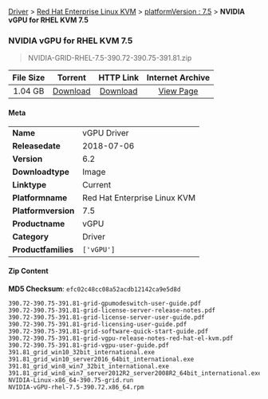 
[Driver](/README.md)  >  [Red Hat Enterprise Linux KVM](/index/Driver/Red_Hat_Enterprise_Linux_KVM.md)  >  [platformVersion : 7.5](/index/Driver/Red_Hat_Enterprise_Linux_KVM/7.5.md)  >  **NVIDIA vGPU for RHEL KVM 7.5**


###    NVIDIA vGPU for RHEL KVM 7.5

> NVIDIA-GRID-RHEL-7.5-390.72-390.75-391.81.zip   


| **File Size** | **Torrent**  | **HTTP Link** | **Internet Archive** |
|:-------------:|:------------:|:-------------:|:--------------------:|
| 1.04 GB |  [Download](https://archive.org/download/nvgpu_NVIDIA-GRID-RHEL-7.5-390.72-390.75-391.81.zip/nvgpu_NVIDIA-GRID-RHEL-7.5-390.72-390.75-391.81.zip_archive.torrent)       | [Download](https://archive.org/compress/nvgpu_NVIDIA-GRID-RHEL-7.5-390.72-390.75-391.81.zip) | [View Page](https://archive.org/details/nvgpu_NVIDIA-GRID-RHEL-7.5-390.72-390.75-391.81.zip)       |

#### Meta

<table>
<tr><td><strong>Name</strong></td><td>vGPU Driver</td></tr>
<tr><td><strong>Releasedate</strong></td><td>2018-07-06</td></tr>
<tr><td><strong>Version</strong></td><td>6.2</td></tr>
<tr><td><strong>Downloadtype</strong></td><td>Image</td></tr>
<tr><td><strong>Linktype</strong></td><td>Current</td></tr>
<tr><td><strong>Platformname</strong></td><td>Red Hat Enterprise Linux KVM</td></tr>
<tr><td><strong>Platformversion</strong></td><td>7.5</td></tr>
<tr><td><strong>Productname</strong></td><td>vGPU</td></tr>
<tr><td><strong>Category</strong></td><td>Driver</td></tr>
<tr><td><strong>Productfamilies</strong></td><td><code>['vGPU']</code></td></tr>
</table>

#### Zip Content

**MD5 Checksum**: `efc02c48cc08a52acdb12142ca9e5d8d`

```text
390.72-390.75-391.81-grid-gpumodeswitch-user-guide.pdf
390.72-390.75-391.81-grid-license-server-release-notes.pdf
390.72-390.75-391.81-grid-license-server-user-guide.pdf
390.72-390.75-391.81-grid-licensing-user-guide.pdf
390.72-390.75-391.81-grid-software-quick-start-guide.pdf
390.72-390.75-391.81-grid-vgpu-release-notes-red-hat-el-kvm.pdf
390.72-390.75-391.81-grid-vgpu-user-guide.pdf
391.81_grid_win10_32bit_international.exe
391.81_grid_win10_server2016_64bit_international.exe
391.81_grid_win8_win7_32bit_international.exe
391.81_grid_win8_win7_server2012R2_server2008R2_64bit_international.exe
NVIDIA-Linux-x86_64-390.75-grid.run
NVIDIA-vGPU-rhel-7.5-390.72.x86_64.rpm
```